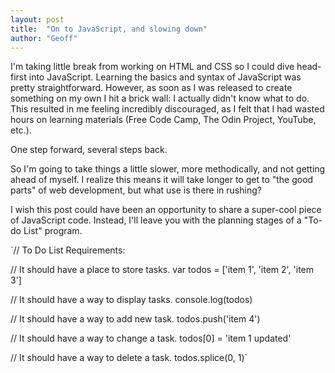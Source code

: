 ```yaml
---
layout: post
title:  "On to JavaScript, and slowing down"
author: "Geoff"
---
```


I'm taking little break from working on HTML and CSS so I could dive head-first into JavaScript. Learning the basics and syntax of JavaScript was pretty straightforward. However, as soon as I was released to create something on my own I hit a brick wall: I actually didn't know what to do. This resulted in me feeling incredibly discouraged, as I felt that I had wasted hours on learning materials (Free Code Camp, The Odin Project, YouTube, etc.).

One step forward, several steps back.

So I'm going to take things a little slower, more methodically, and not getting ahead of myself. I realize this means it will take longer to get to "the good parts" of web development, but what use is there in rushing?

I wish this post could have been an opportunity to share a super-cool piece of JavaScript code. Instead, I'll leave you with the planning stages of a "To-do List" program.

`// To Do List Requirements:

// It should have a place to store tasks.
var todos = ['item 1', 'item 2', 'item 3']

// It should have a way to display tasks.
console.log(todos)

// It should have a way to add new task.
todos.push('item 4')

// It should have a way to change a task.
todos[0] = 'item 1 updated'

// It should have a way to delete a task.
todos.splice(0, 1)`